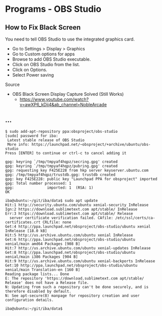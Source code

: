 # Programs - OBS Studio

## How to Fix Black Screen

You need to tell OBS Studio to use the integrated graphics card.

- Go to Settings > Display > Graphics
- Go to Custom options for apps
- Browse to add OBS Studio executable.
- Click on OBS Studio from the list.
- Click on Options.
- Select Power saving

Source

- OBS Black Screen Display Capture Solved (Still Works)
  - https://www.youtube.com/watch?v=awXP6_kDii4&ab_channel=NobleArcade

## ...

```
$ sudo add-apt-repository ppa:obsproject/obs-studio
[sudo] password for iba: 
 Latest stable release of OBS Studio
 More info: https://launchpad.net/~obsproject/+archive/ubuntu/obs-studio
Press [ENTER] to continue or ctrl-c to cancel adding it

gpg: keyring `/tmp/tmpyaf4hqpz/secring.gpg' created
gpg: keyring `/tmp/tmpyaf4hqpz/pubring.gpg' created
gpg: requesting key F425E228 from hkp server keyserver.ubuntu.com
gpg: /tmp/tmpyaf4hqpz/trustdb.gpg: trustdb created
gpg: key F425E228: public key "Launchpad PPA for obsproject" imported
gpg: Total number processed: 1
gpg:               imported: 1  (RSA: 1)
OK

iba@ubuntu:~/git/iba/data$ sudo apt update
Hit:1 http://security.ubuntu.com/ubuntu xenial-security InRelease
Ign:2 https://download.sublimetext.com apt/stable/ InRelease
Err:3 https://download.sublimetext.com apt/stable/ Release
  server certificate verification failed. CAfile: /etc/ssl/certs/ca-certificates.crt CRLfile: none
Get:4 http://ppa.launchpad.net/obsproject/obs-studio/ubuntu xenial InRelease [18.0 kB]
Hit:5 http://us.archive.ubuntu.com/ubuntu xenial InRelease
Get:6 http://ppa.launchpad.net/obsproject/obs-studio/ubuntu xenial/main amd64 Packages [908 B]
Hit:7 http://us.archive.ubuntu.com/ubuntu xenial-updates InRelease                                
Get:8 http://ppa.launchpad.net/obsproject/obs-studio/ubuntu xenial/main i386 Packages [904 B]
Hit:9 http://us.archive.ubuntu.com/ubuntu xenial-backports InRelease                              
Get:10 http://ppa.launchpad.net/obsproject/obs-studio/ubuntu xenial/main Translation-en [160 B]
Reading package lists... Done          
E: The repository 'https://download.sublimetext.com apt/stable/ Release' does not have a Release file.
N: Updating from such a repository can't be done securely, and is therefore disabled by default.
N: See apt-secure(8) manpage for repository creation and user configuration details.

iba@ubuntu:~/git/iba/data$
```
